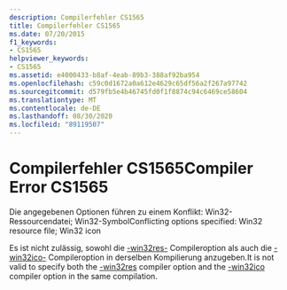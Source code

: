 ```yaml
---
description: Compilerfehler CS1565
title: Compilerfehler CS1565
ms.date: 07/20/2015
f1_keywords:
- CS1565
helpviewer_keywords:
- CS1565
ms.assetid: e4000433-b8af-4eab-89b3-388af92ba954
ms.openlocfilehash: c59c0d1672a0a612e4629c65df56a2f267a97742
ms.sourcegitcommit: d579fb5e4b46745fd0f1f8874c94c6469ce58604
ms.translationtype: MT
ms.contentlocale: de-DE
ms.lasthandoff: 08/30/2020
ms.locfileid: "89119507"
---
```

# <a name="compiler-error-cs1565"></a><span data-ttu-id="45c6c-103">Compilerfehler CS1565</span><span class="sxs-lookup"><span data-stu-id="45c6c-103">Compiler Error CS1565</span></span>
<span data-ttu-id="45c6c-104">Die angegebenen Optionen führen zu einem Konflikt: Win32-Ressourcendatei; Win32-Symbol</span><span class="sxs-lookup"><span data-stu-id="45c6c-104">Conflicting options specified: Win32 resource file; Win32 icon</span></span>  
  
 <span data-ttu-id="45c6c-105">Es ist nicht zulässig, sowohl die [-win32res-](../language-reference/compiler-options/win32res-compiler-option.md) Compileroption als auch die [-win32ico-](../language-reference/compiler-options/win32icon-compiler-option.md) Compileroption in derselben Kompilierung anzugeben.</span><span class="sxs-lookup"><span data-stu-id="45c6c-105">It is not valid to specify both the [-win32res](../language-reference/compiler-options/win32res-compiler-option.md) compiler option and the [-win32ico](../language-reference/compiler-options/win32icon-compiler-option.md) compiler option in the same compilation.</span></span>
